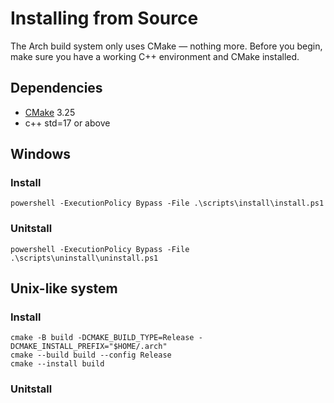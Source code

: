 # Installing from Source

The Arch build system only uses CMake &mdash; nothing more. Before you begin, make sure you have a working C++ environment and CMake installed.

## Dependencies

- [CMake] 3.25
- c++ std=17 or above

[CMake]: https://cmake.org/

## Windows

### Install

```
powershell -ExecutionPolicy Bypass -File .\scripts\install\install.ps1
```

### Unitstall

```
powershell -ExecutionPolicy Bypass -File .\scripts\uninstall\uninstall.ps1
```

## Unix-like system

### Install
```
cmake -B build -DCMAKE_BUILD_TYPE=Release -DCMAKE_INSTALL_PREFIX="$HOME/.arch"
cmake --build build --config Release
cmake --install build
```

### Unitstall

```
```
